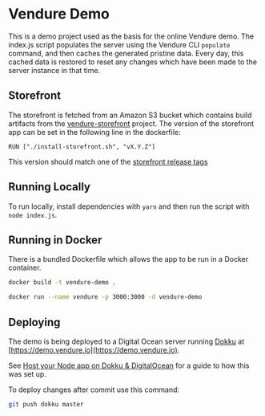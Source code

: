 # Vendure Demo

This is a demo project used as the basis for the online Vendure demo. The index.js script populates the server using the Vendure CLI `populate` command, and then caches the generated pristine data. Every day, this cached data is restored to reset any changes which have been made to the server instance in that time.

## Storefront

The storefront is fetched from an Amazon S3 bucket which contains build artifacts from the [vendure-storefront](https://github.com/vendure-ecommerce/storefront/) project. The version of the storefront app can be set in the following line in the dockerfile:

```
RUN ["./install-storefront.sh", "vX.Y.Z"]
```

This version should match one of the [storefront release tags](https://github.com/vendure-ecommerce/storefront/releases) 

## Running Locally

To run locally, install dependencies with `yarn` and then run the script with `node index.js`.

## Running in Docker

There is a bundled Dockerfile which allows the app to be run in a Docker container.

```bash
docker build -t vendure-demo .
```

```bash
docker run --name vendure -p 3000:3000 -d vendure-demo
```

## Deploying

The demo is being deployed to a Digital Ocean server running [Dokku](https://github.com/dokku/dokku) at [https://demo.vendure.io](https://demo.vendure.io). 

See [Host your Node app on Dokku & DigitalOcean](https://medium.com/@pimterry/host-your-node-app-on-dokku-digitalocean-1cb97e3ab041) for a guide to how this was set up.

To deploy changes after commit use this command:

```bash
git push dokku master
```
